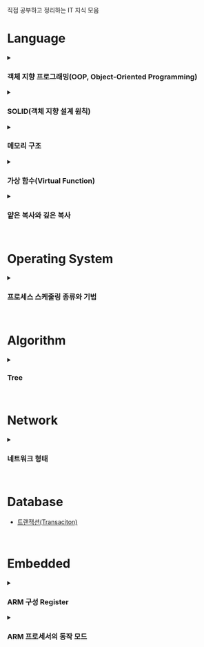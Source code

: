 직접 공부하고 정리하는 IT 지식 모음

# Language

<details>
  <summary><h3>객체 지향 프로그래밍(OOP, Object-Oriented Programming)</h3></summary>
  객체 지향 이란 프로그래밍에서 필요한 데이터를 추상화 시켜 <b>상태와 행위를 가진 객체</b>로 만들고, 객체들 간의 상호작용을 통해 로직을 구성하는 프로그래밍 방법을 말한다.
  <br>
  객체 지향 프로그래밍은 크게 추상화, 캡슐화, 상속, 다형성 4가지의 특징을 가진다.
  <br>

  ### 추상화(Abstraction)
  추상화의 사용 이유는 다른 곳의 코드를 수정할 필요 없이, 추가로 만들 부분만 새로 생성해주면 되는 것이 가장 큰 특징이다.

  #### 추상화의 특징
  - 객체에서 공통된 속성과 행위를 추출하는 것
  - 공통의 속성과 행위를 찾아서 타입을 정의하는 과정
  - 불필요한 정보는 숨기고 중요한 정보만을 표현함으로써 프로그램을 간단하게 만드는 것

  --- 

  ### 캡슐화(Encapsulation)
  캡슐화는 속성과 기능을 정의하는 변수와 메소드를 클래스라는 캡슐에 넣어서 분류하는 것을 말한다.
  <br>
  재활용이 원활하다는 장점이 있으며 캡슐화를 통해 정보은닉(접근 제어자)을 활용할 수 있다.

  #### 캡슐화의 특징
  - 데이터 구조와 데이터 다루는 방법을 결합 시켜 묶는 것(변수와 함수를 하나로 묶는 것을 뜻함)
  - 낮은 결합도를 유지할 수 있도록 설계하는 것

  ---

  ### 상속
  상속은 클래스의 속성과 행위를 하위 클래스에 물려주거나 하위 클래스가 속성과 행위를 물려 받는 것을 말한다.
  
  #### 상속의 특징
  - 코드의 재사용을 증대 시킬 수 있음(같은 기능 재구현 필요 없음)
  - 새로운 클래스가 기존의 클래스의 데이터와 연산을 이용할 수 있음

  #### 상속의 장단점

  |장점|단점|
  |:---|:---|
  |- 재사용으로 인한 코드가 줄어듦<br>- 범용적인 사용 가능<br>- 자료와 메서드의 자유로운 사용 및 추가 가능|- 상위 클래스의 변경이 어려움<br>- 불필요한 클래스가 증가할 수 있음<br>- 상속이 잘못 상용될 수 있음|

  ---

  ### 다형성
  객체 지향 프로그래밍은 하나의 클래스 내부의 같은 이름의 메서드를 여러 개 정의하거나 상위 클래스의 행위를 하위 클래스에서 재정의하여 사용할 수 있기 때문에 다형성이라는 특징을 갖게 된다.
  <br>
  가장 큰 특징으로 오버라이딩과 오버로딩이 있다.

  #### 다향성의 특징
  - 하나의 함수명이 상황에 따라 다른 의미로 해석될 수 있는 것
  - 어떠한 요소에 여러 개의 개념을 넣어 놓은 것
    
</details>

<details>
  <summary><h3>SOLID(객체 지향 설계 원칙)</h3></summary>
  객체 지향적으로 설계하기 위해 5 가지의 원칙이 있으며, 원칙의 앞글자를 따 SOLID 원칙이라고 부른다.

  ### 1. 단일 책임 원칙(SRP, Single Responsibility Principle)
  - 하나의 클래스는 단 하나의 책임만 가져야 함
  - 단일 책임 원칙이 지켜지지 않을 경우 한 책임의 변경에 의해 다른 책임과 관련된 코드에 영향이 갈 수 있음

  ---

  ### 2. 개방-폐쇄 원칙(OCP, Open-Closed Principle)
  - 소프트웨어 요소는 확장에는 열려있으나 변경에는 닫혀 있어야 함
  - 기능을 변경하거나 확장할 수 있으면서 기능을 사용하는 코드는 수정하지 않아야 함

  ---

  ### 3. 리스코프 치환 원칙(LSP, Liskov Substitution Principle)
  - 프로그램 객체는 프로그램의 정확성을 깨뜨리지 않으면서 하위 타입의 인스턴스로 바꿀 수 있어야 함
  - 상위 타입의 객체를 하위 타입의 객체로 치환해도 상위 타입을 사용하는 프로그램은 정상적으로 동작해야 함

  ---

  ### 4. 인터페이스 분리 원칙(ISP, Interface Segregation Principle)
  - 범용 인터페이스 하나보다 클라이언트를 위한 여러 개의 인터페이스로 구성하는 것이 좋음
  - 인터페이스는 인터페이스를 사용하는 클라이언트를 기준으로 분리해야 함
  - 클라이언트가 필요로 하는 인터페이스로 분리함으로써 각 클라이언트가 사용하지 않는 인터페이스에 변경이 있어도 영향을 받지 않도록 만들어야 함

  ---

  ### 5. 의존관계 역전 원칙(DIP, Dependency Inversion Principle)
  - 추상화에 의존해야 하며, 구체화에 의존하면 안됨
  - 고수준 모듈은 저수준 모듈의 구현에 의존해서는 안됨
  - 저수준 모듈은 고수준 모듈에서 정의한 추상화 타입에 의존해야 함
    
</details>

<details>
  <summary><h3>메모리 구조</h3></summary>

  프로그램이 실행되면 프로세스 주소 공간이 메모리에 할당된다.
  <br>
  프로세스 주소 공간에는 TEXT, DATA, BSS, HEAP, STACK 영역으로 이루어져 있다.
  
  <p align="center">
    <img src="https://github.com/JeHeeYu/IT-Knowledge-Collection/assets/87363461/43c721f6-937e-48bc-b60c-c0330d5a7beb" width="230" height="460">
  </p>

  ### TEXT 영역
  Code 영역이라고도 하며, <b>실행할 프로그램의 소스 코드</b>가 들어가는 부분이다.
  <br>
  컴파일 타임에 결정되고 중간에 코드를 변경할 수 없도록 Read-Only로 지정되어 있다.

  ---

  ### DATA 영역
  프로그램의 <b>초기값이 있는</b> 전역 변수, 배열, 정적 변수가 저장되는 영역이다.
  <br>
  즉, 프로그램이 구동되는 동안 항상 접근 가능한 변수가 저장되는 영역이다.
  <br>
  <br>
  프로그램의 시작과 함께 할당되며 프로그램이 종료되면 소멸한다.
  <br>
  실행 도중 변경될 수 있으므로 Read-Write로 지정되어 있다.

  ---

  ### BSS(Block Stated Symbol) 영역
  프로그램의 <b>초기값이 없는</b> 전역 변수, 배열, 정적 변수 등이 저장되는 영역이다.
  <br>
  즉, 초기화된 데이터는 DATA 영역에, 초기화 되지 않은 데이터는 BSS 영역에 저장된다.
  <br>
  <br>
  초기화 되지 않은 변수는 프로그램이 실행할 때 영역만 잡아주면 되지만, 초기화 된 변수는 그 값도 저장하고 있어야 하기 때문이다.

  ---

  ### STACK 영역
  함수의 호출과 관계 있는 블록, 그리고 지역 변수, 매개 변수가 저장되는 영역이다.
  <br>
  함수의 호출과 함께 할당되며, 함수 호출 완료 시 소멸한다.
  <br>
  메모리의 높은 주소에서 낮은 주소 방향으로 할당된다.
  <br>
  <br>
  컴파일 타임에 크기가 결정되기 때문에 무한히 할당할 수 없다.
  <br>
  따라서 재귀 함수가 너무 깊게 호출되거나 함수가 지역 변수를 너무 많이 보유하고 있어 STACK 영역을 초기화 하면 STACK Overflow가 발생한다.

  ---

  ### HEAP 영역
  런타임 중 크기가 결정되는 메모리 영역이다.
  <br>
  사용자에 의해 메모리 공간이 동적으로 할당되고 해제된다.
  <br>
  메모리의 낮은 주소에서 높은 주소의 방향으로 할당된다.
  <br>
  <br>
  HEAP과 STACK 영역은 사실 같은 공간을 할당한다.
  <br>
  HEAP과 STACK은 서로 반대 방향으로 할당되는데, 각 영역이 상대 공간을 침범할 경우 overflow가 발생할 수 있다.

  ---
</details>

<details>
  <summary><h3>가상 함수(Virtual Function)</h3></summary>
  가상 함수란 <b>부모 클래스에서 상속 받을 클래스에서 재정의할 것으로 기대하고 정의해놓은 함수</b>를 말한다.
  <br>
  이러한 가상 함수는 자신을 호출하는 객체의 동적 타입에 따라 실제 호출할 함수가 결정된다.
  <br>
  <br>
  가상 함수는 virtual 키워드를 사용하여 선언한다.
  
  ```
  virtual 함수원형();
  ```

  <br>

  ### 바인딩(Binding)
  C++ 컴파일러는 함수를 호출할 때, 어느 블록에 있는 함수를 호출해야 하고, 해당 함수가 정확한 메모리 위치까지 알아야 한다.
  <br>
  이처럼 함수를 호출하는 코드에서 <b>어느 블록에 있는 함수를 실행하라는 의미</b>로 해석하는 것을 바인딩이라고 한다.
  <br>
  <br>
  대부분 함수를 호출하는 코드는 <b>컴파일 타임에 고정된 메모리 주소로 변환</b>된다.
  <br>
  이것을 정적 바인딩(Static Binding)이라고 한다.
  <br>
  C++에서 가상 함수가 아닌 멤버 함수는 모두 정적 바인딩을 하게 된다.
  <br>
  <br>
  하지만 가상 함수의 호출은 <b>컴파일러가 어떤 함수를 호출해야 하는지 미리 알 수 없다</b>.
  <br>
  왜냐하면, <b>가상 함수는 프로그램이 실행될 때 객체를 결정</b>하므로 컴파일 타임에 해당 객체를 특정할 수 없기 때문이다.
  <br>
  따라서 가상 함수의 경우 런 타임에 올바른 함수가 실행될 수 있도록 해야 한다.
  <br>
  이것을 동적 바인딩(Dynamic Binding) 이라고 한다.

  <br>

  ### 가상 함수 테이블(VTBL, Virtual Function Table)
  C++에서는 가상 함수의 정의와 동작 방식만을 규정하고 있으며, 그에 따른 구현은 컴파일러마다 다르다.
  <br>
  하지만 컴파일러가 가상 함수를 다루는 가장 일반적인 방식은 가상 함수 테이블을 이용하는 것이다.
  <br>
  <br>
  C++ 컴파일러는 각각의 객체마다 가상 함수 테이블을 가리키는 포인터를 저장하기 위한 숨겨진 멤버를 하나 추가한다.
  <br>
  이와 함께 가상 함수를 단 하나라도 가지는 클래스에 대해서 가상 함수 테이블을 작성한다.
  <br>
  이렇게 작성된 가상 함수 테이블에는 해당 클래스의 객체들을 위해 선언된 가상 함수들의 주소가 저장되게 된다.
  <br>
  <br>
  가상 함수를 호출하면, C++ 프로그램은 가상 함수 테이블에 접근하여 자신이 필요한 함수의 주소를 찾아 호출하게 된다.
  <br>
  가상 함수를 사용하면 이처럼 함수의 호출 과정이 복잡해지므로, 메모리와 실행 속도 측면에서 부담을 가지게 된다.
  <br>
  따라서 C++에서 <b>기본 바인딩은 정적 바인딩이며, 필요한 경우에만 가상 함수로 선언하도록</b> 하고 있다.
  > 파생 클래스가 재정의할 가능성이 있는 함수는 모두 가상 함수로 선언하는 편이 좋음

  <br>

  ### 순수 가상 함수(Pure Virtual Function)
  C++에서 가상 함수란 파생 클래스에서 재정의할 것으로 기대하는 멤버 함수를 의미한다.
  <br>
  따라서 가상 함수는 반드시 재정의해야만 하는 함수가 아닌, 재정의가 가능한 함수를 가리킨다.
  <br>
  <br>
  이와 달리 순수 가상 함수는 파생 함수는 파생 클래스에서 반드시 재정의해야 하는 멤버 함수를 의미한다.
  <br>
  이러한 가상 함수는 일반적으로 함수의 동작을 정의하는 본체를 가지고 있지 않다.
  <br>
  따라서 파생 클래스에서 재저으이하지 않으면 사용할 수 없다.
  <br>
  <br>
  아래와 같이 함수만 있고 본체가 없다는 의미로 함수 선언부 끝에 "=0"을 추가한다.

  ```
  virtual 함수 원형=0;
  ```
  
</details>

<details>
  <summary><h3>얕은 복사와 깊은 복사</h3></summary>
  
  ### 얕은 복사(Shallow Copy)
  얕은 복사는 객체가 가진 멤버들의 값을 새로운 객체로 복사하는데 만약 객체가 참조 타입의 멤버를 가지고 있다면 참조 값만 복사가 된다.
  <br>
  즉, 얕은 복사의 경우 동적 할당을 받은 변수의 주소 값을 공유한다.
  <br>
  아래는 얕은 복사의 예제 코드이다.

  ```
  #include <iostream>
  #include <cstring>
  
  using namespace std;
  
  class A
  {
  private:
      char* name;
      int age;
      
  public:
      A(char* myName, int myAge) : age(myAge)
      {
          name = new char[strlen(myName) + 1];
          strcpy(name, myName);
      }
      
      ~A()
      {
          delete []name;
          cout << "소멸자 호출" << endl;
      }
      
      void show() const
      {
          cout << "이름 : " << name << endl;
          cout << "나이 : " << age << endl;
      }
  };
  
  int main()
  {
      A a("홍길동", 20);
      A b = a;
      
      a.show();
      b.show();
  
      return 0;
  }

  // 실행 결과
  이름 : 홍길동
  나이 : 20
  이름 : 홍길동
  나이 : 20
  소멸자 호출
  ```

  A클래스의 객체 a와 b가 있으며, a는 객체 생성 시 초기화를 했다.
  <br>
  반면 b는 a의 디폴트 복사 생성자에 의해 멤버 대 멤버 복사가 일어났다.
  <br>
  즉, 여기서 얕은 복사가 일어났다.
  <br>
  <br>
  근데 객체는 2개이나, 소멸자가 한 번만 호출 되었다.
  <br>
  그 이유는 char* 포인터인 name 때문이다.
  <br>
  멤버 대 멤버 복사이기 때문에 객체 a의 name을 가리키는 주소 값을 b도 같이 할당 받아 두 객체가 같은 문자열을 참조하는 문제가 생긴다.
  <br>
  <br>
  그래서 만약 객체 a가 소멸된다고 가정하면 a의 소멸자 호출이 일어나면서 delete를 해준다.
  <br>
  하지만 b의 소멸자 호출이 일어나면 이미 소멸된 문자열을 대상으로 delete 하기 때문에 문제가 발생한다.
  <br>
  하지만 변수가 힙의 메모리 공간을 참조하지 않는다면 별다른 문제가 생기지 않는다.
  <br>
  <br>
  이처럼 얕은 복사는 간단하지만 멤버 변수에 따른 문제점이 발생하는 것을 고려해야 한다.

  <br>

  ### 깊은 복사(Deep Copy)
  깊은 복사는 전체 복사로 생각할 수 있다.
  <br>
  얕은 복사와 달리 객체가 가진 모든 멤버를 복사하는 것을 말한다.
  <br>
  객체가 참조 타입의 멤버를 포함할 경우 참조 값의 복사가 아닌 참조된 객체 자체가 복사되는 것을 말한다.
  <br>
  <br>
  즉, 깊은 복사는 새로 동적 할당을 받고, 원본의 데이터를 복사한다.
  <br>
  아래는 깊은 복사의 예제 코드이다.

  ```
  #include <iostream>
  #include <cstring>
  
  using namespace std;
  
  class A
  {
  private:
      char* name;
      int age;
      
  public:
      A(char* myName, int myAge) : age(myAge)
      {
          name = new char[strlen(myName) + 1];
          strcpy(name, myName);
      }
      
      A(const A &copy) : age(copy.age)
      {
          name = new char[strlen(copy.name) + 1];
          strcpy(name, copy.name);
      }
      
      ~A()
      {
          delete []name;
          cout << "소멸자 호출" << endl;
      }
      
      void show() const
      {
          cout << "이름 : " << name << endl;
          cout << "나이 : " << age << endl;
      }
  };
  
  int main()
  {
      A a("홍길동", 20);
      A b = a;
      
      a.show();
      b.show();
  
      return 0;
  }

  // 실행 결과
  이름 : 홍길동
  나이 : 20
  이름 : 홍길동
  나이 : 20
  소멸자 호출
  소멸자 호출
  ```
  

  기존의 얕은 복사에서는 소멸자가 한 번만 호출되었다면 여기서는 두 번 호출되었다.
  <br>
  복사 생성자에서 const를 인자로 받는데, 그 이유는 기존의 객체의 멤버 변수 값을 건드리지 않겠다는 의미이다.

  <br>

  ### 복사 생성자(Copy Constructor)
  C++에서 복사 생성자란 자신과 <b>같은 클래스 타입의 다른 객체에 대한 참조를 인수로 전달 받아 그 참조를 가지고 자신을 초기화</b>하는 방법이다.
  <br>
  복사 생성자는 새롭게 생성되는 객체가 원본 객체와 같으면서도, 완전한 독립성을 가지게 해준다.
  <br>
  왜냐하면 복사 생성자를 이용한 대입은 깊은 복사를 통한 값이기 때문이다.
  <br>
  <br>
  복사 생성자는 다음과 같은 상황에서 주로 사용된다.
  - 객체가 함수에 인수로 전달될 때
  - 함수가 객체를 반환 값으로 반환할 때
  - 새로운 객체를 같은 클래스 타입의 기존 객체와 똑같이 초기화할 때
</details>

<br>

# Operating System

<details>
  <summary><h3>프로세스 스케줄링 종류와 기법</h3></summary>

  ## 스케줄링
  스케줄링이란 프로세스가 생성되어 실행될 때 필요한 시스템의 여러 자언을 해당 프로세스에게 할당하는 작업을 말한다.
  <br>
  대기 시간은 최소화하고 최대한 공평하게 처리하는 것을 목적으로 둔다.

  <br>

  ### 스케줄링의 종류
  스케줄링의 종류로 크게 2가지가 있다.
  - 선점(Preemptive) 스케줄링
  - 비선점(Non-Preemptive) 스케줄링

  <br>

  ## 선점 스케줄링
  - 하나의 프로세스가 CPU를 차지하고 있을 때, 우선순위가 높은 다른 프로세스가 현재 프로세스를 중단시키고 CPU를 점유하는 스케줄링 방식
  - 비교적 응답이 빠른 장점이 있음
  - 처리 시간을 예측하기 힘들고 높은 우선순위 프로세스들이 계속 들어오는 경우 오버헤드가 발생할 수 있음

  <br>

  ### 라운드 로빈(Round Robin)
  - 프로세스마다 같은 크기의 CPU 시간을 할당(시간 할당량 / Time Slice / Quantum) - 보통 10 ~ 100ms 정도의 시간
  - 프로세스가 할당된 시간 내에 처리되지 않으면 준비 큐 리스트의 가장 뒤로 보내지고, CPU는 대기 중인 다음 프로세스로 넘어감
  - 균등한 CPU 점유 시간을 보장하며, 시분할 시스템에 사용

  <br>

  ### SRT(Shortest Remaning Time First)
  - 가장 짧은 시간이 소요되는 프로세스를 먼저 수행
  - 남은 시간이 더 짧다고 판단되는 프로세스가 준비 큐에 생기면 언제라도 프로세스가 점령됨

  <br>

  ### 다단계 큐(Multi Level Queue)
  - 작업들을 여러 종류 그룹으로 분할하고 여러 개의 큐를 이용하여 상위 단계 작업이 선점
  - 각 큐는 자신만의 독자적인 스케줄을 가짐

  <br>

  ### 다단계 피드백 큐(Multi Level Feedback Queue)
  - 입출력 위주와 CPU 위주인 프로레스의 특성에 따라 큐마다 서로 다른 CPU 시간 할당량 부여
  - FCFS와 라운드 로빈 기법 혼합
  - 새로운 프로세스는 높은 우선순위를 가지지만, 프로세스의 실행 시간이 길어질 수록 점점 낮은 우선순위 큐로 이동하며, 마지막 단계에서 FCFS 방식 적용
  - 유연성이 뛰어나며, Turnadround 시간과 Response Time에 최적화

  <br>

  ## 비선점 스케줄링
  - 이미 할당된 CPU를 다른 프로세스가 강제로 빼앗아 사용할 수 없는 스케줄링 기법
  - 프로세스가 CPU를 할당 받으면 해당 프로세스가 완료될 때까지 CPU를 사용하지 않음

  <br>

  ### 우선순위(Priority)
  - 각 프로세스 별로 우선순위가 주어지고, 우선순위에 따라 CPU 할당
  - 우선순위가 같을 경우 FCFS 적용
  - 설정, 자언 상황 등에 따른 우선순위를 선정해 주요(긴급) 프로세스에 대한 우선순위 처리 가능

  <br>

  ### 기한부(Deadline)
  - 작업들이 명시된 기간이나 기한 내에 완료되도록 계획

  <br>

  ### FCFS(First Come First Serve Scheduling) 스케줄링
  - CPU를 먼저 요청한 프로세스가 먼저 CPU를 배정 받는 스케줄링 기법
  - 프로세스가 대기 큐에 도착한 순서에 따라 CPU 할당

  <br>

  ### SJF(Shortest Job First)
  - 프로세스가 도착하는 시점에 따라 그 당시 작은 서비스 기간을 갖는 프로세스가 종료 시 까지 선점
  - 준비 큐 작업 중 가장 짧은 작업부터 수행하므로 평균 대기시간 최소화
  - CPU 요구 시간이 긴 작업과 짧은 작업 간의 불평등이 심하여, CPU 요구 시간이 긴 프로세스는 기아 현상 발생

  <br>

  ### HRN(Highest Response Ratio Next)
  - 대기 중인 프로세스 중 현재 응답 비율(Response Ratio)이 가장 높은 것을 선택
  - (Response Ratio = (대기 시간 + 서비스 시간) / 서비스 시간)
  - 대기 시간이 긴 프로세스일 경우 우선순위가 높아짐
  - 긴 작업과 짧은 작업 간의 지나친 불평등 해소 가능
  
</details>


<br>

# Algorithm

<details>
  <summary><h3>Tree</h3></summary>

  ## Tree란?
  Tree는 **계층구조**를 가진 데이터 구조로, 부모-자식 개념을 가지는 **비선형 개념**의 Graph 자료구조의 일종이다.
  <br>
  트리 구조를 그림으로 나타낼 때는 실제 나무와는 반대로 뿌리가 맨 위에 나타내는 상하 반전된 형태로 표현한다.
  <br>
  <br>
  트리는 하나의 루트 노드(Root Node)를 가지며, 이 노드는 트리의 가장 맨 위에 존재한다.
  <br>
  루트 노드는 1개 이상의 자식 노드를 가지게 된다.
  <br>
  <img src="https://github.com/JeHeeYu/IT-Knowledge-Collection/assets/87363461/2f6016d3-2aad-4226-811e-382a99498ff5" width="700" height="300">
  <br>
  <br>
  ## Tree 특징
  - 계층 구조를 가지는 **계층 모델**
  - DAG(Directed Acyclic Graphs, 방향성이 없는 비순환 그래프) 의 한 종류로, Loop, Circuit이 없음, 즉 **사이클이 없음**
  - 노드가 N개인 트리는 **항상 N-1 개의 간선을 가짐**
  - 루트에서 어떤 노드로 가는 경로는 유일함
  - 임의의 노드 간 경로는 유일함, 즉 두 개의 정점 사이에 반드시 1개의 경로만을 가짐
  <br>
  
  
  ## Tree 용어
  - **루트 노드(Root Node)** : 부모가 없는 노드로 트리는 하나의 루트 노드만을 보유함
  - **단말 노드(Leaf Node)** : 자식이 없는 노드로 ‘말단 노드’ 또는 ‘잎 노드’라고도 함
  - **내부 노드(Internal Node)** : 단말 노드가 아닌 노드
  - **간선(Edge)** : 노드를 연결하는 선(Link, Branch 라고도 함)
  - **형제(Sibling)** : 같은 부모를 가지는 노드(형제 노드라고도 함)
  - **노드의 크기(Size)** : 자신을 포함한 모든 자식 노드의 개수
  - **노드의 깊이(Depth)** : 루트에서 어떤 노드에 도달하기 위해 거쳐야 하는 간선의 수
  - **노드의 레벨(Level)** : 트리의 특정 깊이를 가지는 노드의 집합
  - **노드의 차수(Degree)** : 하위 트리 개수 / 간선 수 (Degree) = 각 노드가 지닌 가지의 수
  - **트리의 차수(Degree of Tree)** : 트리의 최대 차수
  - **트리의 높이(Height)** : 루트 노드에서 가장 깊숙히(맨 아래) 있는 노드의 깊이

  <br>

  ## 트리 순회(Traversal) 방법
  트리의 순회 방법으로 전위(Prorder) 순회, 중위(Inorder) 순회, 후위(Postorder) 순회가 있다.

  ### 전위 순회(Preorder)
  전위 순회는 노드를 먼저 방문하고 그 다음 현재 노드의 왼쪽 하위 노드를, 마지막으로 하위 노드를 재귀적으로 방문하는 방법을 말한다.
  ```
  void preOrderTraversal(TreeNode node) {
      if(node != null) {
          visit(node);
          preOrderTraversal(node.left);
          preOrderTraversal(node.right);
    }
  }

  ```
  <p align="center">
    <img src="https://github.com/JeHeeYu/IT-Knowledge-Collection/assets/87363461/e5f6a5b8-fb70-4704-a0f1-9e651e5999c0" width="400" height="200">
  </p>
  <br>

  ### 중위 순회(Inorder)
  중위 순회는 왼쪽 노드를 먼저 방문하고, 그 다음 현재 노드, 마지막으로 오른쪽 노드를 방문하는 방법을 말한다.
  ```
  void inOrderTraversal(TreeNode node) {
      if(node != null) {
          inOrderTraversal(node.left);
          visit(node);
          inOrderTraversal(node.right);
      }
  }
  ```
  <p align="center">
    <img src="https://github.com/JeHeeYu/IT-Knowledge-Collection/assets/87363461/52e88a8d-0c20-456f-811c-ecea1e28c442" width="400" height="200">
  </p>
  <br>

  ### 후위 순회(Postorder)
  후위 순회는 두 자식 노드를 먼저 방문한 후 현재 노드를 방문하는 방법을 말한다.
  ```
  void postOrderTraversal(TreeNode node) {
      if(node != null) {
          postOrderTraversal(node.left);
          postOrderTraversal(node.right);
          visit(node);
      }
  }
  ```

  <p align="center">
    <img src="https://github.com/JeHeeYu/IT-Knowledge-Collection/assets/87363461/69a85296-da18-4671-9dc0-28c1f7ed88c3" width="400" height="200">
  </p>
  <br>
  
</details>

<br>

# Network

<details>
  <summary><h3>네트워크 형태</h3></summary>  

  ## 근거리 영역 네트워크(LAN, Local Area Network)
  근거리 영역 네트워크는 건물안의 범위나 특정 지역에서 사용하는 네트워크를 말한다.
  <br>
  유선 케이블, 적외선 링크, 무선 송수신기 등을 이용한다.
  <br>
  한 건물 또는 인접한 건물군 내에 있는 네트워크는 하나의 LAN으로 간주된다.

  <br>

  <p align="center">
    <img src="https://github.com/JeHeeYu/IT-Knowledge-Collection/assets/87363461/d4c5b907-6f70-4b75-b384-5fde9686db7b" width="800" height="400">
  </p>

  <br>

  ### LAN의 특징
  - 단일 기관의 소유 또는 제한된 지역 내의 통신
  - 광대역 전송 매체의 사용으로 고속 통신 가능
  - 공유 매체를 사용하므로 경로 선택 없이 매체에 연결된 모든 장치로 데이터 전송 가능
  - 오류 발생률이 낮으며 네트워크에 포함된 자원 공유 가능
  - 네트워크의 확장 또는 재배치 용이
  - 망의 구성 형태에 따라 성(스타)형, 버스형, 링형, 계층(트리)형으로 분류
  - 전송 매체로 꼬임선, 동축 케이블, 광섬유 케이블 등을 이용

  <br>

  ### LAN의 장단점
  **장점**
  - 통신 선로가 가장 짧아 제어가 간단하며 관리 및 확장이 용이함
  - 통신망 신뢰도가 높음
  - 상대적으로 낮은 비용이 드는 매체로 높은 대역폭 이용 가능
  - 게이트웨이, 브리지, 라우터 등의 네트워크 장비를 이용하여 다른 네트워크와 연동 가능
  - 다양한 응용을 수용할 수 있으며 많은 수의 단말 장치 연결 가능
  - 네트워크 관리 용이

  **단점**
  - 네트워크 중앙에 병목현상 가능성이 있음
  - 짧은 거리에서의 통신망을 지원하므로, 거리를 확장하기 위해 리피터, 허브, 브리지와 같은 네트워크 장비가 필요함

  <br>

## 광역 네트워크(WAN, Wide Area Network)
  광역 네트워크는 2개 이상의 LAN을 넓은 지역에 걸쳐 연결한 것을 말한다.
  <br>
  원거리에 있는 네트워크의 경우 라우터나 스위치에 묶을 수 없는 한계가 존재하기 때문에 이런 경우 네트워크 간의 연결을 위해 WAN을 사용한다.
  <br>
  <br>
  또한 LAN에 포함되지 않은 원격의 컴퓨터들도 WAN을 이용하여 서로 통신할 수 있다.
  <br>
  <br>
  WAN은 ISP(인터넷 서비스 제공자)가 제공하는 서비스를 사용하여 구축된 네트워크이다.
  <br>

  <p align="center">
    <img src="https://github.com/JeHeeYu/IT-Knowledge-Collection/assets/87363461/7a097d26-d527-47dd-b4bf-0cd624610ac5" width="800" height="400">
  </p>

  <br>

  ### WAN의 특징
  - 지역성 제한이 없음
  - 여러 LAN과 상호 작용함
  - LAN보다 복잡하고 어려움
  - 기술적 비용이 많이 발생함

  <br>

  ### WAN의 장단점
  **장점**
  - 넓은 범위이기 때문에 어디에서나 사용할 수 있는 유연성
  - 필요에 따라 새로운 위치나 지점을 추가하거나 기존 네트워크를 확장이 비교적 간단함
  - 긴 거리 통신을 지원함
    
  **단점**
  - LAN에 비해 거리가 길기 때문에 신호가 약해지거나 오류가 발생할 확률이 있음
  - 거리가 멀어지는 만큼 LAN에 비해 속도가 느림
  - 대역폭이 제한적이므로 대용량 데이터의 전송에 어려움이 있음
  - WAN을 설정하고 유지하는데 높은 비용이 발생함

  <br>

  ## 도시권 통신망(MAN, Metropolitan Area Network)
  도시권 통신망은 큰 도시 또는 캠퍼스에 퍼져 있는 네트워크이다.
  <br>
  MAN은 LAN보다 큰 규모를 가지지만 WAN보다는 작은 중간 크기 규모의 네트워크이다.
  <br>
  <br>
  대표적인 예로 DSL 전화망, 케이블 TV 네트워크를 통한 인터넷 서비스 제공이 있다.

  <br>

  <p align="center">
    <img src="https://github.com/JeHeeYu/IT-Knowledge-Collection/assets/87363461/7ad83b92-5b03-47d2-a7f3-e0ffe1045133" width="400" height="200">
  </p>

  <br>

  ### MAN의 특징
  - LAN에 비해 넓은 지리적 범위를 가지며, 일반적으로 도시 또는 국가의 한 지역을 커버함
  - MAN은 고속 데이터 전송을 지원하므로 여러 지점 간 빠른 데이터 공유 가능
  - MAN은 고성능 네트워크 요구 사항을 충족시키기 위해 설계되며 신속한 데이터 액세스를 지원함
  - 가상 LAN(VLAN)을 사용하여 여러 위치 간의 논리적인 분리를 가능하게 하여 보안 및 트래픽 관리 강화 가능

  <br>

  ### MAN의 장단점
  **장점**
  - 고속 데이터 전송을 지원하므로 근거리 지점 간 빠른 데이터 공유 가능
  - WAN에 비해 근거리 지역이므로 집중적인 서비스 제공 가능
  - 중요한 비즈니스 및 정부 기관과 같은 기관에서 사용되므로 높은 신뢰성
  - 지리적으로 제한된 네트워크이므로 관리가 상대적으로 간단함

  **단점**
  - WAN에 비해 작은 영역이므로 국가 간의 연결을 제공하지 못함
  - 고성능의 네트워크에 장비 및 라우팅 인프라를 구축할 때 높은 비용이 발생할 수 있음
  - 도시 또는 지역 내의 새로운 지점을 추가하거나 확장하는 것이 어려움
  - 특정 도시나 근거리에 적합하므로 원격 지역이나 농촌 지역에는 적합하지 않음

  <br>

  ## 인트라넷(Intranet)
  인트라넷은 기업이나 조직 내부에서 사용하는 전용 네트워크를 말한다.
  <br>
  인터넷과 유사한 기술을 사용하지만 내부 사용자만을 위한 목적으로 구축되는 특수한 형태의 네트워크이다.
  <br>
  <br>
  인트라넷을 이용하면 조직 내에서 관리되는 문서, 메신저, 게시판 등을 공개되지 않는 웹 페이지에서 처리할 수 있다.

  <br>

  <p align="center">
    <img src="https://github.com/JeHeeYu/IT-Knowledge-Collection/assets/87363461/bbb6d602-6be2-4dbf-9c74-cc2d40253bac" width="400" height="200">
  </p>

  <br>

  ### 인트라넷의 특징
  - 조직 내부에서만 사용되는 전용 네트워크
  - 민감한 정보와 데이터 보호
  - 외부 액세스가 제한되며 내부에서만 접속 가능
  - 조직의 크기 및 요구 사항에 따라 확장 용이


<br>

  ### 인트라넷의 장단점
  **장점**
  - 중요한 정보와 데이터를 보호하고 있어 보안에 강함
  - 조직 내에서 효율적인 의사 소통과 협업 촉진
  - 문서, 데이터 및 애플리케이션 공유로 업무 효율성 향상 가능
  - 종이 문서 및 물리적 자료 사용을 줄이고 디지털 프로세스로 비용 절감 가능

  **단점**
  - 외부 액세스가 제한되므로 원격 근무 협업 불가
  - 인트라넷 구축 및 유지 관리 초기 비용이 발생
  - 사용자의 권한, 보안 정책 등을 관리하기 위핸 복잡성 증가
  
  
</details>


  

<br>

# Database

- [트랜잭션(Transaciton)](https://github.com/JeHeeYu/IT-Knowledge-Collection/blob/main/Database/%ED%8A%B8%EB%9E%9C%EC%9E%AD%EC%85%98(Transaction)/README.md)

<br>

# Embedded

<details>
  <summary><h3>ARM 구성 Register</h3></summary>
  ARM 프로세서는 32비트 길이의 레지스터를 총 40개 가지고 있다.
  <br>
  <br>
  데이터 연산 시 사용하는 <b>범용 레지스터(General Purpose Register) 32개</b>,
  <br>
  프로세서의 동작 상태를 나타낼 때 사용하는 <b>상태 레지스터(Status Register) 7개</b>,
  <br>
  프로그램을 제어할 때 사용하는 <b>프로그램 카운터(PC, Program Counter) 1개</b>로 구성되어 있다.
  
  <br>

  ### 범용 레지스터(General Purpose Register)
  범용 레지스터는 <b>데이터 처리 또는 데이터 전송</b> 등 다양한 목적으로 사용된다.
  <br>
  32개의 범용 레지스터는 8가지의 ARM 동작 모드에서 공유하여 사용하는 레지스터와 각 동작 모드별로 할당된 레지스터가 있다.
  <br>
  각 동작 모드별로 할당되는 레지스터는 서로 다른 동작 모드에서는 사용할 수 없다.

  ---

  ### 프로그램 카운터 레지스터(Program Counter Register)
  프로그램 카운터란 프로그램을 읽어올 메모리 위치를 나타낸다.
  <br>
  즉, <b>다음 실행될 명령어 주소를 가지고 있는 레지스터이다.</b>
  <br>
  <br>
  ARM 상태에서는 [31:2]에 읽어올 명령어의 어드레스를 저장하면 비트[1:0]은 0으로 채워지고,
  <br>
  Thumb 상태에서는 [31:1]에 어드레스를 저장하고 비트[0]은 0으로 채워진다.
  <br>
  <br>
  1개만 존재하는 프로그램 카운터 레지스터는 모든 동작 모드에서 공유하여 사용된다.

  ---

  ### 상태 레지스터(Status Register)
  상태 레지스터는 프로세서의 동작 상태를 나타내는 레지스터로, 6개의 SPSR, 1개의 CPSR 총 7개의 레지스터로 구성된다.

  <br>

  ### SPSR(Saved Program Status Register)
  SPSR은 이전 동작 모드의 CPSR을 복사해 보관하는 레지스터이다.
  <br>
  즉, CPSR과 표현되는 정보가 동일하다.
  <br>
  <br>
  ARM 모드에서 유저 모드, 시스템 모드 2가지를 제외한 나머지 모드에서는 예외 처리에 의해 모드 전환이 이루어 지는데, 모드 전환이 이루어지는 이 때 이전 동작 모드의 CPSR을 복사해 SPSR이 보관한다.
  <br>
  <br>
  SPSR은 유저 모드, 시스템 모드를 제외하고 각각 개의 동작 모드에서 1개씩 할당되어 사용된다.

  ---

  ### CPSR(Current Program Status Register)
  CPSR은 <b>현재 동작 중인 프로세서의 상태를 나타내고 있는</b> 레지스터이다.
  <br>
  프로세서의 상태란 프로세스의 동작 모드(8가지), 수행되는 명령어의 종류(ARM, Thumb)를 나타낸다.
  <br>
  <br>
  추가로 연산 결과가 0 또는 캐리(Carry)가 발생했는지, 오버플로우(Overflow)가 발생했는지에 대한 정보도 가지고 있다.
  <br>
  이 레지스터를 이용하여 인터럽트 돚악 모드인 IRQ 또는 FIQ를 켜거나 끌 수 있다.
  <br>
  <br>
  ARM의 8가지 동작 모드에서 모듀 공유해서 사용한다.

  ---

  <br>

  ### ARM 명령어 상태의 동작 모드 레지스터
  ARM 프로세서는 각각의 동작 모드에서 사용할 수 있는 <b>범용 레지스터가 PC까지 포함 총 16개로 구성</b>되어 있다.
  <br>
  각각의 범용 레지스터는 <b>R0부터 R15까지 이름이 부여</b>되어 있으며, R15는 PC의 사용 용도에 따라 R15 또는 PC로 사용되기도 한다.
  <br>
  <br>
  PC는 일반 범용 레지스터와 동일하게 각종 데이터 처리나 데이터 전송에도 자유롭게 사용될 수 있다.
  <br>
  PC를 포함한 대부분의 레지스터는 모든 동작 모드에서 공유된다.
  <br>
  다른 일부 레지스터들은 동작 모드별로 사용한다.
  <br>
  <br>
  별도로 할당된 레지스터는 대부분 특수한 목적으로 사용되는데, 이 레지스터는 R13과 R14가 있다.

  <br>

  #### 스택 포인터(Stack Pointer) - R13 or SP
  범용 레지스터 중 R13은 R13 또는 스택포인터로 사용될 수 있는 레지스터이다.
  <br>
  스택 포인터는 프로그램에서 사용하는 메모리 중 TOP 위치를 저장한다.

  <br>

  #### 링크 레지스터(Rink Register) - R14 or LR
  범용 레지스터 중 R14는 R14 또는 링크 레지스터로 사용될 수 있는 레지스터이다.
  <br>
  링크 레지스터는 서브 루틴 함수에서 되돌아갈 주소를 저장하거나 예외 처리 후 돌아갈 주소를 저장하는 레지스터이다.

  <p align="center">
    <img src="https://github.com/JeHeeYu/IT-Knowledge-Collection/assets/87363461/c46894f3-342f-4d94-84d5-ea10fea0e9f3" width="380" height="360">
  </p>

  표에서 색이 파란색으로 표시된 레지스터 R13, R14, SPSR은 각각 모드에 따라 별도로 할당되어 사용됨을 뜻한다.
  <br>
  흰색으로 표시된 레지스터 R0 ~ R12, R15(PC), CPSR은 모든 동작 모드에서 공유하여 사용하는 것을 뜻한다.
  <br>
  <br>
  다른 동작 모드와는 다르게 RIQ 모드에서는 R8 ~ R12까지도 별도로 할당된 레지스터를 사용한다.
  <br>
  <br>
  여기서 별도로 할당된 레지스터라는 뜻은 그 레지스터 안에 들어있는 값을 읽을 때, 해당 모드에서만그 값을 확인할 수 있는 것을 말한다.
  
</details>

<details>

  <summary><h3>ARM 프로세서의 동작 모드</h3></summary> 

  ARM 프로세서의 동작 모드는 프로세스가 어떤 권한을 가지고 어떤 종류의 작업을 처리하는지 나타낸다.
  <br>
  ARM에서 제공하는 모드는 총 8가지의 모드가 있다.
  <br>
  <br>
  유저 모드와 시스템 모드는 프로그래밍을 통해 변경이 가능하고, 나머지 모드는 외부의 요청 또는 오류에 의해 이루어진다.
  <br>
  <br>
  ARM에는 상태 레지스터(Status Register)가 있는데, 이 레지스터에 값을 수정하여 각각의 동작 모드를 설정할 수 있다.

  <br>
  
  ### 유저(User) 모드
  유저 모드는 ARM이 User Task, Application 등을 수행할 때의 동작 모드이다.
  <br>
  유저 모드는 다른 모드들과 다르게 유일한 비특권(Un-Privilleged) 모드이다.
  > 특권 모드란 프로세서의 동작을 위한 모드로, 프로세서의 모든 메모리 접근 및 명령이 가능한 모드를 말함
  <br>
  즉, 일반 사용자의 모드를 나타내고, 메모리, I/O 장치 등과 같은 시스템 자원 사용에 제한을 두고, 사용자의 실수를 미연에 방지하는 목적으로 활용할 수 있다.

  ---

  ### 시스템(System) 모드
  시스템 모드는 유저 모드와 동일한 용도로 사용된다.
  유저 모드의 특별한 모드 느낌이다.
  <br>
  <br>
  유저 모드와 다른 점은 ARM 프로세서 내부의 CPSR을 완전히 읽고 쓸 수 있으며, 특권 모드이다.
  > CPSR(Current Program Status Register)는 ARM 프로세서의 세부 상태를 저장하는 용도로 사용됨

  ---

  ### IRQ(Interrupt ReQuest) 모드
  IRQ 모드는 ARM에서 사용하는 일반적인 인터럽트를 처리하는 모드이다.
  <br>
  외부 장치에서 요청되는 IRQ의 발생에 의해 ARM 프로세서는 IRQ 모드로 전환 후 인터럽트 작업을 처리한다.
  
  ---
  
  ### FIQ(Fast Interrupt reQuest) 모드
  FIQ 모드는 IRQ와 같이 인터럽트를 처리하는 모드인데, 인터럽트 중에서 빠르게(Fast) 인터럽트를 처리하는 모드를 말한다.
  <br>
  외부 장치에서 요청되는 FIQ의 발생에 의해 ARM 프로세서는 FIQ 모드로 전환 후 인터럽트 작업을 처리한다.
  <br>
  <br>
  빠른 처리를 위해 Exception Vector 에서도 최하단에 존재하고 별도의 레지스터를 보유한다.
  
  ---
  
  ### SVC(Supervisor) 모드
  SVC 모드는 시스템 자원 대부분을 자유롭게 관리할 수 있는 모드이다.
  <br>
  커널이나 디바이스 드라이버를 처리할 때 사용(System Call)하는 모드이기도 하다.
  <br>
  <br>
  외부에서 Reset 신호 또는 SWI(SoftWare Interface) 신호가 발생하면 SVC 모드로 전환된다.

  ---

  ### Abort 모드
  Abort 모드는 메모리에서 명령을 읽을 경우 또는 데이터를 읽거나 쓸 때 오류가 발생하면 전환되는 모드이다.
  <br>
  ARM 프로세서는 Abort 모드로 전환하여 메모리 오류를 처리한다.
  <br>
  <br>
  발생하는 오류는 MMU, MPU 또는 외부의 메모리 제어기에서 구동되는 Abort 신호에 의해서 발생된다.

  ---

  ### Undefined 모드
  Undefined 모드는 ARM 내부에서 명령어를 읽어 실행하고자 할 때 읽어온 명령이 디코더에 정의되어 있지 않은 명령어인 경우 발생되는 오류를 처리하기 위한 동작 모드이다.

  ---

  ### 모니터(Monitor) Mode
  모니터 모드는 ARM 프로세서 중 트러스트존(Trust Zone)을 지원하는 프로세서는 보호(Security) 영역과 비보호(Non-Security) 영역으로 공간을 구분해주는 기능을 제공하기 때문에 데이터와 프로그램을 적절하게 관리할 수 있다.
  <br>
  <br>
  모니터 모드는 보호 영역과 비보호 영역 사이의 모드 변경을 처리하기 위한 모드이다.
  <br>
  모니터 모드는 초기 ARM 버전에서는 없었던 모드로, 비교적 최근에 생긴 모드이다.
  <br>
  그래서 이전 ARM 모드는 총 7가지 였다.


</details>
